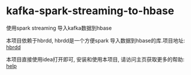 # kafka-spark-streaming-to-hbase
使用spark streaming 导入kafka数据到hbase

本项目依赖于hbrdd, hbrdd是一个方便spark 导入数据到hbase的库.项目地址: [hbrdd](https://github.com/TopSpoofer/hbrdd)

本项目直接使用idea打开即可, 安装和使用本项目, 请访问主页获取更多的帮助: [help](http://www.spoofer.top/2016/04/14/kafka-spark-streaming-to-hbase)

